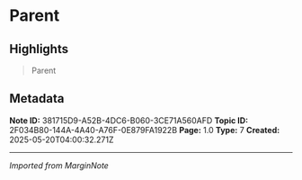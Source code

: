# Parent

## Highlights

> Parent

## Metadata

**Note ID:** 381715D9-A52B-4DC6-B060-3CE71A560AFD
**Topic ID:** 2F034B80-144A-4A40-A76F-0E879FA1922B
**Page:** 1.0
**Type:** 7
**Created:** 2025-05-20T04:00:32.271Z

---
*Imported from MarginNote*